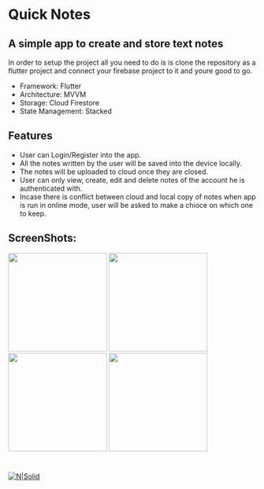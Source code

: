 # Quick Notes
## A simple app to create and store text notes

In order to setup the project all you need to do is is clone the repository as a flutter project and connect your firebase project to it and youre good to go.

- Framework: Flutter
- Architecture: MVVM
- Storage: Cloud Firestore
- State Management: Stacked

## Features

- User can Login/Register into the app.
- All the notes written by the user will be saved into the device locally.
- The notes will be uploaded to cloud once they are closed.
- User can only view, create, edit and delete notes of the account he is authenticated with.
- Incase there is conflict between cloud and local copy of notes when app is run in online mode, user will be asked to make a chioce on which one to keep.

## ScreenShots:
<img src="https://user-images.githubusercontent.com/95017090/159954078-f935accc-38b5-4d49-8dad-545fd7c4f109.png" width="200">   <img src="https://user-images.githubusercontent.com/95017090/159954231-e4b94ff5-2048-4256-bf3e-78b6221665f0.png" width="200">   <img src="https://user-images.githubusercontent.com/95017090/159954231-e4b94ff5-2048-4256-bf3e-78b6221665f0.png" width="200">   <img src="https://user-images.githubusercontent.com/95017090/159954468-6dbb954d-f528-4990-9057-eb97f7754111.png" width="200">
#
[![N|Solid](https://style.anu.edu.au/_anu/images/icons/icon-google-play-small.png)](https://play.google.com/store/apps/details?id=com.fdev.mohsinraza.quicknotes)

